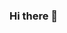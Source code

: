 ### Hi there 👋

<!--
**vbasky/vbasky** is a ✨ _special_ ✨ repository because its `README.md` (this file) appears on your GitHub profile.

Here are some ideas to get you started:

- 🔭 I’m currently working on ... Roku implementation of TMDB App
- 🌱 I’m currently learning ... Laravel for a sweet little personal project of mine
- 👯 I’m looking to collaborate on ... IDE Plugins on VSCode, Laravel plugins
- 🤔 I’m looking for help with ...
- 💬 Ask me about ... Video Streaming and associated technologies such as DASH, HLS, LL-HLS
- 📫 How to reach me: ... @vikrambhaskar on Twitter
-->
